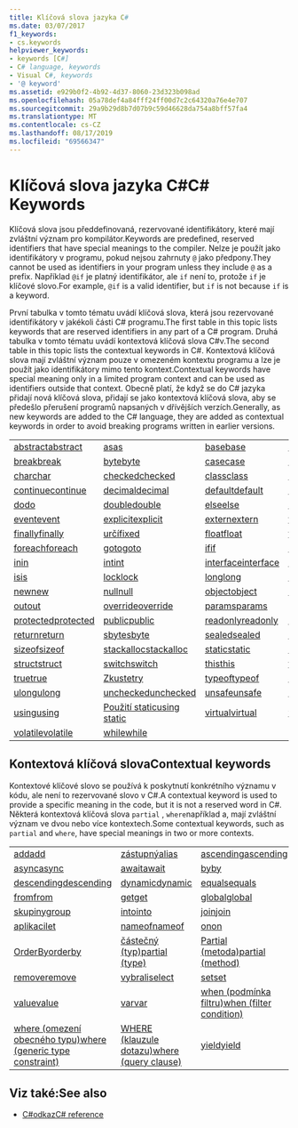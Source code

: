 ```yaml
---
title: Klíčová slova jazyka C#
ms.date: 03/07/2017
f1_keywords:
- cs.keywords
helpviewer_keywords:
- keywords [C#]
- C# language, keywords
- Visual C#, keywords
- '@ keyword'
ms.assetid: e929b0f2-4b92-4d37-8060-23d323b098ad
ms.openlocfilehash: 05a78def4a84fff24ff00d7c2c64320a76e4e707
ms.sourcegitcommit: 29a9b29d8b7d07b9c59d46628da754a8bff57fa4
ms.translationtype: MT
ms.contentlocale: cs-CZ
ms.lasthandoff: 08/17/2019
ms.locfileid: "69566347"
---
```

# <a name="c-keywords"></a><span data-ttu-id="ab2cb-102">Klíčová slova jazyka C#</span><span class="sxs-lookup"><span data-stu-id="ab2cb-102">C# Keywords</span></span>

<span data-ttu-id="ab2cb-103">Klíčová slova jsou předdefinovaná, rezervované identifikátory, které mají zvláštní význam pro kompilátor.</span><span class="sxs-lookup"><span data-stu-id="ab2cb-103">Keywords are predefined, reserved identifiers that have special meanings to the compiler.</span></span> <span data-ttu-id="ab2cb-104">Nelze je použít jako identifikátory v programu, pokud nejsou zahrnuty `@` jako předpony.</span><span class="sxs-lookup"><span data-stu-id="ab2cb-104">They cannot be used as identifiers in your program unless they include `@` as a prefix.</span></span> <span data-ttu-id="ab2cb-105">Například `@if` je platný identifikátor, ale `if` není to, protože `if` je klíčové slovo.</span><span class="sxs-lookup"><span data-stu-id="ab2cb-105">For example, `@if` is a valid identifier, but `if` is not because `if` is a keyword.</span></span>  
  
 <span data-ttu-id="ab2cb-106">První tabulka v tomto tématu uvádí klíčová slova, která jsou rezervované identifikátory v jakékoli části C# programu.</span><span class="sxs-lookup"><span data-stu-id="ab2cb-106">The first table in this topic lists keywords that are reserved identifiers in any part of a C# program.</span></span> <span data-ttu-id="ab2cb-107">Druhá tabulka v tomto tématu uvádí kontextová klíčová slova C#v.</span><span class="sxs-lookup"><span data-stu-id="ab2cb-107">The second table in this topic lists the contextual keywords in C#.</span></span> <span data-ttu-id="ab2cb-108">Kontextová klíčová slova mají zvláštní význam pouze v omezeném kontextu programu a lze je použít jako identifikátory mimo tento kontext.</span><span class="sxs-lookup"><span data-stu-id="ab2cb-108">Contextual keywords have special meaning only in a limited program context and can be used as identifiers outside that context.</span></span> <span data-ttu-id="ab2cb-109">Obecně platí, že když se do C# jazyka přidají nová klíčová slova, přidají se jako kontextová klíčová slova, aby se předešlo přerušení programů napsaných v dřívějších verzích.</span><span class="sxs-lookup"><span data-stu-id="ab2cb-109">Generally, as new keywords are added to the C# language, they are added as contextual keywords in order to avoid breaking programs written in earlier versions.</span></span>  
  
|||||  
|---|---|---|---|  
|[<span data-ttu-id="ab2cb-110">abstract</span><span class="sxs-lookup"><span data-stu-id="ab2cb-110">abstract</span></span>](abstract.md)|[<span data-ttu-id="ab2cb-111">as</span><span class="sxs-lookup"><span data-stu-id="ab2cb-111">as</span></span>](../operators/type-testing-and-cast.md#as-operator)|[<span data-ttu-id="ab2cb-112">base</span><span class="sxs-lookup"><span data-stu-id="ab2cb-112">base</span></span>](base.md)|[<span data-ttu-id="ab2cb-113">bool</span><span class="sxs-lookup"><span data-stu-id="ab2cb-113">bool</span></span>](bool.md)|  
|[<span data-ttu-id="ab2cb-114">break</span><span class="sxs-lookup"><span data-stu-id="ab2cb-114">break</span></span>](break.md)|[<span data-ttu-id="ab2cb-115">byte</span><span class="sxs-lookup"><span data-stu-id="ab2cb-115">byte</span></span>](../builtin-types/integral-numeric-types.md)|[<span data-ttu-id="ab2cb-116">case</span><span class="sxs-lookup"><span data-stu-id="ab2cb-116">case</span></span>](switch.md)|[<span data-ttu-id="ab2cb-117">catch</span><span class="sxs-lookup"><span data-stu-id="ab2cb-117">catch</span></span>](try-catch.md)|  
|[<span data-ttu-id="ab2cb-118">char</span><span class="sxs-lookup"><span data-stu-id="ab2cb-118">char</span></span>](char.md)|[<span data-ttu-id="ab2cb-119">checked</span><span class="sxs-lookup"><span data-stu-id="ab2cb-119">checked</span></span>](checked.md)|[<span data-ttu-id="ab2cb-120">class</span><span class="sxs-lookup"><span data-stu-id="ab2cb-120">class</span></span>](class.md)|[<span data-ttu-id="ab2cb-121">const</span><span class="sxs-lookup"><span data-stu-id="ab2cb-121">const</span></span>](const.md)|  
|[<span data-ttu-id="ab2cb-122">continue</span><span class="sxs-lookup"><span data-stu-id="ab2cb-122">continue</span></span>](continue.md)|[<span data-ttu-id="ab2cb-123">decimal</span><span class="sxs-lookup"><span data-stu-id="ab2cb-123">decimal</span></span>](../builtin-types/floating-point-numeric-types.md)|[<span data-ttu-id="ab2cb-124">default</span><span class="sxs-lookup"><span data-stu-id="ab2cb-124">default</span></span>](default.md)|[<span data-ttu-id="ab2cb-125">delegate</span><span class="sxs-lookup"><span data-stu-id="ab2cb-125">delegate</span></span>](delegate.md)|  
|[<span data-ttu-id="ab2cb-126">do</span><span class="sxs-lookup"><span data-stu-id="ab2cb-126">do</span></span>](do.md)|[<span data-ttu-id="ab2cb-127">double</span><span class="sxs-lookup"><span data-stu-id="ab2cb-127">double</span></span>](../builtin-types/floating-point-numeric-types.md)|[<span data-ttu-id="ab2cb-128">else</span><span class="sxs-lookup"><span data-stu-id="ab2cb-128">else</span></span>](if-else.md)|[<span data-ttu-id="ab2cb-129">enum</span><span class="sxs-lookup"><span data-stu-id="ab2cb-129">enum</span></span>](enum.md)|  
|[<span data-ttu-id="ab2cb-130">event</span><span class="sxs-lookup"><span data-stu-id="ab2cb-130">event</span></span>](event.md)|[<span data-ttu-id="ab2cb-131">explicit</span><span class="sxs-lookup"><span data-stu-id="ab2cb-131">explicit</span></span>](../operators/user-defined-conversion-operators.md)|[<span data-ttu-id="ab2cb-132">extern</span><span class="sxs-lookup"><span data-stu-id="ab2cb-132">extern</span></span>](extern.md)|[<span data-ttu-id="ab2cb-133">false</span><span class="sxs-lookup"><span data-stu-id="ab2cb-133">false</span></span>](false-literal.md)|  
|[<span data-ttu-id="ab2cb-134">finally</span><span class="sxs-lookup"><span data-stu-id="ab2cb-134">finally</span></span>](try-finally.md)|[<span data-ttu-id="ab2cb-135">určí</span><span class="sxs-lookup"><span data-stu-id="ab2cb-135">fixed</span></span>](fixed-statement.md)|[<span data-ttu-id="ab2cb-136">float</span><span class="sxs-lookup"><span data-stu-id="ab2cb-136">float</span></span>](../builtin-types/floating-point-numeric-types.md)|[<span data-ttu-id="ab2cb-137">for</span><span class="sxs-lookup"><span data-stu-id="ab2cb-137">for</span></span>](for.md)|  
|[<span data-ttu-id="ab2cb-138">foreach</span><span class="sxs-lookup"><span data-stu-id="ab2cb-138">foreach</span></span>](foreach-in.md)|[<span data-ttu-id="ab2cb-139">goto</span><span class="sxs-lookup"><span data-stu-id="ab2cb-139">goto</span></span>](goto.md)|[<span data-ttu-id="ab2cb-140">if</span><span class="sxs-lookup"><span data-stu-id="ab2cb-140">if</span></span>](if-else.md)|[<span data-ttu-id="ab2cb-141">implicit</span><span class="sxs-lookup"><span data-stu-id="ab2cb-141">implicit</span></span>](../operators/user-defined-conversion-operators.md)|  
|[<span data-ttu-id="ab2cb-142">in</span><span class="sxs-lookup"><span data-stu-id="ab2cb-142">in</span></span>](in.md)|[<span data-ttu-id="ab2cb-143">int</span><span class="sxs-lookup"><span data-stu-id="ab2cb-143">int</span></span>](../builtin-types/integral-numeric-types.md)|[<span data-ttu-id="ab2cb-144">interface</span><span class="sxs-lookup"><span data-stu-id="ab2cb-144">interface</span></span>](interface.md)|[<span data-ttu-id="ab2cb-145">internal</span><span class="sxs-lookup"><span data-stu-id="ab2cb-145">internal</span></span>](internal.md)|
|[<span data-ttu-id="ab2cb-146">is</span><span class="sxs-lookup"><span data-stu-id="ab2cb-146">is</span></span>](is.md)|[<span data-ttu-id="ab2cb-147">lock</span><span class="sxs-lookup"><span data-stu-id="ab2cb-147">lock</span></span>](lock-statement.md)|[<span data-ttu-id="ab2cb-148">long</span><span class="sxs-lookup"><span data-stu-id="ab2cb-148">long</span></span>](../builtin-types/integral-numeric-types.md)|[<span data-ttu-id="ab2cb-149">namespace</span><span class="sxs-lookup"><span data-stu-id="ab2cb-149">namespace</span></span>](namespace.md)|
|[<span data-ttu-id="ab2cb-150">new</span><span class="sxs-lookup"><span data-stu-id="ab2cb-150">new</span></span>](../operators/new-operator.md)|[<span data-ttu-id="ab2cb-151">null</span><span class="sxs-lookup"><span data-stu-id="ab2cb-151">null</span></span>](null.md)|[<span data-ttu-id="ab2cb-152">object</span><span class="sxs-lookup"><span data-stu-id="ab2cb-152">object</span></span>](object.md)|[<span data-ttu-id="ab2cb-153">operator</span><span class="sxs-lookup"><span data-stu-id="ab2cb-153">operator</span></span>](../operators/operator-overloading.md)|
|[<span data-ttu-id="ab2cb-154">out</span><span class="sxs-lookup"><span data-stu-id="ab2cb-154">out</span></span>](out.md)|[<span data-ttu-id="ab2cb-155">override</span><span class="sxs-lookup"><span data-stu-id="ab2cb-155">override</span></span>](override.md)|[<span data-ttu-id="ab2cb-156">params</span><span class="sxs-lookup"><span data-stu-id="ab2cb-156">params</span></span>](params.md)|[<span data-ttu-id="ab2cb-157">private</span><span class="sxs-lookup"><span data-stu-id="ab2cb-157">private</span></span>](private.md)|
|[<span data-ttu-id="ab2cb-158">protected</span><span class="sxs-lookup"><span data-stu-id="ab2cb-158">protected</span></span>](protected.md)|[<span data-ttu-id="ab2cb-159">public</span><span class="sxs-lookup"><span data-stu-id="ab2cb-159">public</span></span>](public.md)|[<span data-ttu-id="ab2cb-160">readonly</span><span class="sxs-lookup"><span data-stu-id="ab2cb-160">readonly</span></span>](readonly.md)|[<span data-ttu-id="ab2cb-161">ref</span><span class="sxs-lookup"><span data-stu-id="ab2cb-161">ref</span></span>](ref.md)|
|[<span data-ttu-id="ab2cb-162">return</span><span class="sxs-lookup"><span data-stu-id="ab2cb-162">return</span></span>](return.md)|[<span data-ttu-id="ab2cb-163">sbyte</span><span class="sxs-lookup"><span data-stu-id="ab2cb-163">sbyte</span></span>](../builtin-types/integral-numeric-types.md)|[<span data-ttu-id="ab2cb-164">sealed</span><span class="sxs-lookup"><span data-stu-id="ab2cb-164">sealed</span></span>](sealed.md)|[<span data-ttu-id="ab2cb-165">short</span><span class="sxs-lookup"><span data-stu-id="ab2cb-165">short</span></span>](../builtin-types/integral-numeric-types.md)||
[<span data-ttu-id="ab2cb-166">sizeof</span><span class="sxs-lookup"><span data-stu-id="ab2cb-166">sizeof</span></span>](../operators/sizeof.md)|[<span data-ttu-id="ab2cb-167">stackalloc</span><span class="sxs-lookup"><span data-stu-id="ab2cb-167">stackalloc</span></span>](../operators/stackalloc.md)|[<span data-ttu-id="ab2cb-168">static</span><span class="sxs-lookup"><span data-stu-id="ab2cb-168">static</span></span>](static.md)|[<span data-ttu-id="ab2cb-169">string</span><span class="sxs-lookup"><span data-stu-id="ab2cb-169">string</span></span>](string.md)|
|[<span data-ttu-id="ab2cb-170">struct</span><span class="sxs-lookup"><span data-stu-id="ab2cb-170">struct</span></span>](struct.md)|[<span data-ttu-id="ab2cb-171">switch</span><span class="sxs-lookup"><span data-stu-id="ab2cb-171">switch</span></span>](switch.md)|[<span data-ttu-id="ab2cb-172">this</span><span class="sxs-lookup"><span data-stu-id="ab2cb-172">this</span></span>](this.md)|[<span data-ttu-id="ab2cb-173">throw</span><span class="sxs-lookup"><span data-stu-id="ab2cb-173">throw</span></span>](throw.md)|
|[<span data-ttu-id="ab2cb-174">true</span><span class="sxs-lookup"><span data-stu-id="ab2cb-174">true</span></span>](true-literal.md)|[<span data-ttu-id="ab2cb-175">Zkuste</span><span class="sxs-lookup"><span data-stu-id="ab2cb-175">try</span></span>](try-catch.md)|[<span data-ttu-id="ab2cb-176">typeof</span><span class="sxs-lookup"><span data-stu-id="ab2cb-176">typeof</span></span>](../operators/type-testing-and-cast.md#typeof-operator)|[<span data-ttu-id="ab2cb-177">uint</span><span class="sxs-lookup"><span data-stu-id="ab2cb-177">uint</span></span>](../builtin-types/integral-numeric-types.md)|
|[<span data-ttu-id="ab2cb-178">ulong</span><span class="sxs-lookup"><span data-stu-id="ab2cb-178">ulong</span></span>](../builtin-types/integral-numeric-types.md)|[<span data-ttu-id="ab2cb-179">unchecked</span><span class="sxs-lookup"><span data-stu-id="ab2cb-179">unchecked</span></span>](unchecked.md)|[<span data-ttu-id="ab2cb-180">unsafe</span><span class="sxs-lookup"><span data-stu-id="ab2cb-180">unsafe</span></span>](unsafe.md)|[<span data-ttu-id="ab2cb-181">ushort</span><span class="sxs-lookup"><span data-stu-id="ab2cb-181">ushort</span></span>](../builtin-types/integral-numeric-types.md)|
|[<span data-ttu-id="ab2cb-182">using</span><span class="sxs-lookup"><span data-stu-id="ab2cb-182">using</span></span>](using.md)|[<span data-ttu-id="ab2cb-183">Použití static</span><span class="sxs-lookup"><span data-stu-id="ab2cb-183">using static</span></span>](using-static.md)|[<span data-ttu-id="ab2cb-184">virtual</span><span class="sxs-lookup"><span data-stu-id="ab2cb-184">virtual</span></span>](virtual.md)|[<span data-ttu-id="ab2cb-185">void</span><span class="sxs-lookup"><span data-stu-id="ab2cb-185">void</span></span>](void.md)|
|[<span data-ttu-id="ab2cb-186">volatile</span><span class="sxs-lookup"><span data-stu-id="ab2cb-186">volatile</span></span>](volatile.md)|[<span data-ttu-id="ab2cb-187">while</span><span class="sxs-lookup"><span data-stu-id="ab2cb-187">while</span></span>](while.md)|

## <a name="contextual-keywords"></a><span data-ttu-id="ab2cb-188">Kontextová klíčová slova</span><span class="sxs-lookup"><span data-stu-id="ab2cb-188">Contextual keywords</span></span>

 <span data-ttu-id="ab2cb-189">Kontextové klíčové slovo se používá k poskytnutí konkrétního významu v kódu, ale není to rezervované slovo v C#.</span><span class="sxs-lookup"><span data-stu-id="ab2cb-189">A contextual keyword is used to provide a specific meaning in the code, but it is not a reserved word in C#.</span></span> <span data-ttu-id="ab2cb-190">Některá kontextová klíčová slova `partial` , `where`například a, mají zvláštní význam ve dvou nebo více kontextech.</span><span class="sxs-lookup"><span data-stu-id="ab2cb-190">Some contextual keywords, such as `partial` and `where`, have special meanings in two or more contexts.</span></span>  
  
||||  
|---|---|---|  
|[<span data-ttu-id="ab2cb-191">add</span><span class="sxs-lookup"><span data-stu-id="ab2cb-191">add</span></span>](add.md)|[<span data-ttu-id="ab2cb-192">zástupný</span><span class="sxs-lookup"><span data-stu-id="ab2cb-192">alias</span></span>](extern-alias.md)|[<span data-ttu-id="ab2cb-193">ascending</span><span class="sxs-lookup"><span data-stu-id="ab2cb-193">ascending</span></span>](ascending.md)|
|[<span data-ttu-id="ab2cb-194">async</span><span class="sxs-lookup"><span data-stu-id="ab2cb-194">async</span></span>](async.md)|[<span data-ttu-id="ab2cb-195">await</span><span class="sxs-lookup"><span data-stu-id="ab2cb-195">await</span></span>](await.md)|[<span data-ttu-id="ab2cb-196">by</span><span class="sxs-lookup"><span data-stu-id="ab2cb-196">by</span></span>](by.md)|
|[<span data-ttu-id="ab2cb-197">descending</span><span class="sxs-lookup"><span data-stu-id="ab2cb-197">descending</span></span>](descending.md)|[<span data-ttu-id="ab2cb-198">dynamic</span><span class="sxs-lookup"><span data-stu-id="ab2cb-198">dynamic</span></span>](dynamic.md)|[<span data-ttu-id="ab2cb-199">equals</span><span class="sxs-lookup"><span data-stu-id="ab2cb-199">equals</span></span>](equals.md)|
|[<span data-ttu-id="ab2cb-200">from</span><span class="sxs-lookup"><span data-stu-id="ab2cb-200">from</span></span>](from-clause.md)|[<span data-ttu-id="ab2cb-201">get</span><span class="sxs-lookup"><span data-stu-id="ab2cb-201">get</span></span>](get.md)|[<span data-ttu-id="ab2cb-202">global</span><span class="sxs-lookup"><span data-stu-id="ab2cb-202">global</span></span>](../operators/namespace-alias-qualifier.md)|
|[<span data-ttu-id="ab2cb-203">skupiny</span><span class="sxs-lookup"><span data-stu-id="ab2cb-203">group</span></span>](group-clause.md)|[<span data-ttu-id="ab2cb-204">into</span><span class="sxs-lookup"><span data-stu-id="ab2cb-204">into</span></span>](into.md)|[<span data-ttu-id="ab2cb-205">join</span><span class="sxs-lookup"><span data-stu-id="ab2cb-205">join</span></span>](join-clause.md)|
|[<span data-ttu-id="ab2cb-206">aplikaci</span><span class="sxs-lookup"><span data-stu-id="ab2cb-206">let</span></span>](let-clause.md)|[<span data-ttu-id="ab2cb-207">nameof</span><span class="sxs-lookup"><span data-stu-id="ab2cb-207">nameof</span></span>](../operators/nameof.md)|[<span data-ttu-id="ab2cb-208">on</span><span class="sxs-lookup"><span data-stu-id="ab2cb-208">on</span></span>](on.md)|
|[<span data-ttu-id="ab2cb-209">OrderBy</span><span class="sxs-lookup"><span data-stu-id="ab2cb-209">orderby</span></span>](orderby-clause.md)|[<span data-ttu-id="ab2cb-210">částečný (typ)</span><span class="sxs-lookup"><span data-stu-id="ab2cb-210">partial (type)</span></span>](partial-type.md)|[<span data-ttu-id="ab2cb-211">Partial (metoda)</span><span class="sxs-lookup"><span data-stu-id="ab2cb-211">partial (method)</span></span>](partial-method.md)|
|[<span data-ttu-id="ab2cb-212">remove</span><span class="sxs-lookup"><span data-stu-id="ab2cb-212">remove</span></span>](remove.md)|[<span data-ttu-id="ab2cb-213">vybrali</span><span class="sxs-lookup"><span data-stu-id="ab2cb-213">select</span></span>](select-clause.md)|[<span data-ttu-id="ab2cb-214">set</span><span class="sxs-lookup"><span data-stu-id="ab2cb-214">set</span></span>](set.md)|
|[<span data-ttu-id="ab2cb-215">value</span><span class="sxs-lookup"><span data-stu-id="ab2cb-215">value</span></span>](value.md)|[<span data-ttu-id="ab2cb-216">var</span><span class="sxs-lookup"><span data-stu-id="ab2cb-216">var</span></span>](var.md)|[<span data-ttu-id="ab2cb-217">when (podmínka filtru)</span><span class="sxs-lookup"><span data-stu-id="ab2cb-217">when (filter condition)</span></span>](when.md)|
|[<span data-ttu-id="ab2cb-218">where (omezení obecného typu)</span><span class="sxs-lookup"><span data-stu-id="ab2cb-218">where (generic type constraint)</span></span>](where-generic-type-constraint.md)|[<span data-ttu-id="ab2cb-219">WHERE (klauzule dotazu)</span><span class="sxs-lookup"><span data-stu-id="ab2cb-219">where (query clause)</span></span>](where-clause.md)|[<span data-ttu-id="ab2cb-220">yield</span><span class="sxs-lookup"><span data-stu-id="ab2cb-220">yield</span></span>](yield.md)|
  
## <a name="see-also"></a><span data-ttu-id="ab2cb-221">Viz také:</span><span class="sxs-lookup"><span data-stu-id="ab2cb-221">See also</span></span>

- [<span data-ttu-id="ab2cb-222">C#odkaz</span><span class="sxs-lookup"><span data-stu-id="ab2cb-222">C# reference</span></span>](../index.md)
